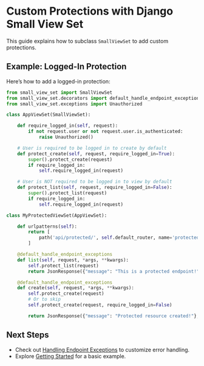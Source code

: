 # Custom Protections with Django Small View Set

This guide explains how to subclass `SmallViewSet` to add custom protections.

## Example: Logged-In Protection

Here’s how to add a logged-in protection:

```python
from small_view_set import SmallViewSet
from small_view_set.decorators import default_handle_endpoint_exceptions
from small_view_set.exceptions import Unauthorized

class AppViewSet(SmallViewSet):

    def require_logged_in(self, request):
        if not request.user or not request.user.is_authenticated:
            raise Unauthorized()

    # User is required to be logged in to create by default
    def protect_create(self, request, require_logged_in=True):
        super().protect_create(request)
        if require_logged_in:
            self.require_logged_in(request)

    # User is NOT required to be logged in to view by default
    def protect_list(self, request, require_logged_in=False):
        super().protect_list(request)
        if require_logged_in:
            self.require_logged_in(request)

class MyProtectedViewSet(AppViewSet):

    def urlpatterns(self):
        return [
            path('api/protected/', self.default_router, name='protected_collection'),
        ]

    @default_handle_endpoint_exceptions
    def list(self, request, *args, **kwargs):
        self.protect_list(request)
        return JsonResponse({"message": "This is a protected endpoint!"}, status=200)

    @default_handle_endpoint_exceptions
    def create(self, request, *args, **kwargs):
        self.protect_create(request)
        # Or to skip
        self.protect_create(request, require_logged_in=False)

        return JsonResponse({"message": "Protected resource created!"}, status=201)
```

## Next Steps

- Check out [Handling Endpoint Exceptions](./README_HANDLE_ENDPOINT_EXCEPTIONS.md) to customize error handling.
- Explore [Getting Started](./README_SIMPLE.md) for a basic example.